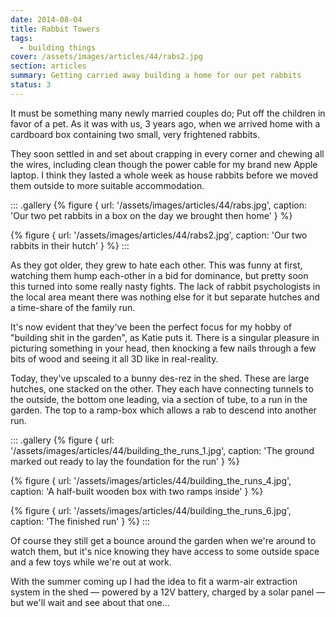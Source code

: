 ```yaml
---
date: 2014-08-04
title: Rabbit Towers
tags:
  - building things
cover: /assets/images/articles/44/rabs2.jpg
section: articles
summary: Getting carried away building a home for our pet rabbits
status: 3
---
```

It must be something many newly married couples do; Put off the children in favor of a pet. As it was with us, 3 years ago, when we arrived home with a cardboard box containing two small, very frightened rabbits.

They soon settled in and set about crapping in every corner and chewing all the wires, including clean though the power cable for my brand new Apple laptop. I think they lasted a whole week as house rabbits before we moved them outside to more suitable accommodation.

::: .gallery
{% figure {
url: '/assets/images/articles/44/rabs.jpg',
caption: 'Our two pet rabbits in a box on the day we brought then home'
} %}

{% figure {
url: '/assets/images/articles/44/rabs2.jpg',
caption: 'Our two rabbits in their hutch'
} %}
:::

As they got older, they grew to hate each other. This was funny at first, watching them hump each-other in a bid for dominance, but pretty soon this turned into some really nasty fights. The lack of rabbit psychologists in the local area meant there was nothing else for it but separate hutches and a time-share of the family run.

It's now evident that they've been the perfect focus for my hobby of "building shit in the garden", as Katie puts it. There is a singular pleasure in picturing something in your head, then knocking a few nails through a few bits of wood and seeing it all 3D like in real-reality.

Today, they've upscaled to a bunny des-rez in the shed.  These are large hutches, one stacked on the other. They each have connecting tunnels to the outside, the bottom one leading, via a section of tube, to a run in the garden. The top to a ramp-box which allows a rab to descend into another run.

::: .gallery
{% figure {
url: '/assets/images/articles/44/building_the_runs_1.jpg',
caption: 'The ground marked out ready to lay the foundation for the run'
} %}

{% figure {
url: '/assets/images/articles/44/building_the_runs_4.jpg',
caption: 'A half-built wooden box with two ramps inside'
} %}

{% figure {
url: '/assets/images/articles/44/building_the_runs_6.jpg',
caption: 'The finished run'
} %}
:::

Of course they still get a bounce around the garden when we're around to watch them, but it's nice knowing they have access to some outside space and a few toys while we're out at work.

With the summer coming up I had the idea to fit a warm-air extraction system in the shed — powered by a 12V battery, charged by a solar panel — but we'll wait and see about that one...
